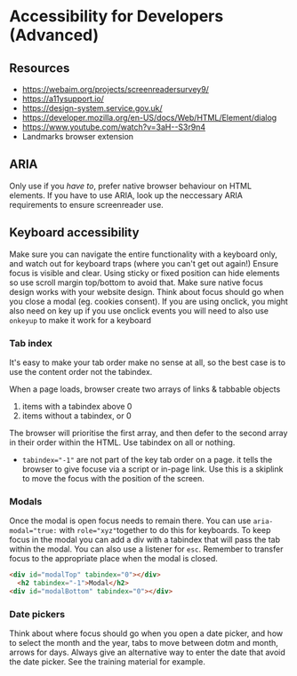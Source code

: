 # Accessibility for Developers (Advanced)

## Resources

- https://webaim.org/projects/screenreadersurvey9/
- https://a11ysupport.io/
- https://design-system.service.gov.uk/
- https://developer.mozilla.org/en-US/docs/Web/HTML/Element/dialog
- https://www.youtube.com/watch?v=3aH--S3r9n4
- Landmarks browser extension


## ARIA

Only use if you _have to_, prefer native browser behaviour on HTML elements.  If you have to use ARIA, look up the neccessary ARIA requirements to ensure screenreader use.

## Keyboard accessibility

Make sure you can navigate the entire functionality with a keyboard only, and watch out for keyboard traps (where you can't get out again!)
Ensure focus is visible and clear.  Using sticky or fixed position can hide elements so use scroll margin top/bottom to avoid that.
Make sure native focus design works with your website design.
Think about focus should go when you close a modal (eg. cookies consent).
If you are using onclick, you might also need on key up 
if you use onclick events you will need to also use `onkeyup` to make it work for a keyboard

### Tab index

It's easy to make your tab order make no sense at all, so the best case is to use the content order not the tabindex.

When a page loads, browser create two arrays of links & tabbable objects

1. items with a tabindex above 0
2. items without a tabindex, or 0

The browser will prioritise the first array, and then defer to the second array in their order within the HTML. Use tabindex on all or nothing.

- `tabindex="-1"` are not part of the key tab order on a page. it tells the browser to give focuse via a script or in-page link. Use this is a skiplink to move the focus with the position of the screen.

### Modals

Once the modal is open focus needs to remain there.  You can use `aria-modal="true:` with `role="xyz"`together to do this for keyboards. To keep focus in the modal you can add a div with a tabindex that will pass the tab within the modal. You can also use a listener for `esc`.
Remember to transfer focus to the appropriate place when the modal is closed.

```html
<div id="modalTop" tabindex="0"></div>
  <h2 tabindex="-1">Modal</h2>
<div id="modalBottom" tabindex="0"></div>
```

### Date pickers

Think about where focus should go when you open a date picker, and how to select the month and the year, tabs to move between dotm and month, arrows for days.  Always give an alternative way to enter the date that avoid the date picker.
See the training material for example.

